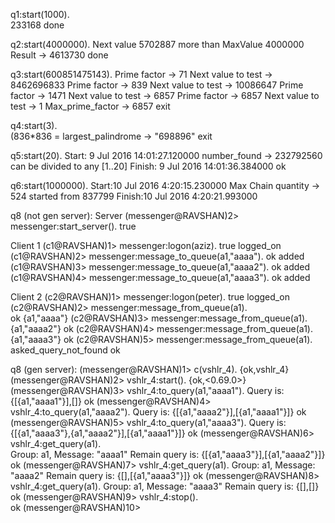 q1:start(1000).            
233168
done

q2:start(4000000). 
Next value 5702887 more than MaxValue 4000000 
Result -> 4613730
done

q3:start(600851475143).
Prime factor -> 71
Next value to test -> 8462696833
Prime factor -> 839
Next value to test -> 10086647
Prime factor -> 1471
Next value to test -> 6857
Prime factor -> 6857
Next value to test -> 1
Max_prime_factor -> 6857
exit

q4:start(3).                                          
(836*836 = largest_palindrome -> "698896"
exit

q5:start(20).
Start: 9 Jul 2016 14:01:27.120000
number_found -> 232792560  can be divided to any [1..20]
Finish: 9 Jul 2016 14:01:36.384000
ok

q6:start(1000000).
Start:10 Jul 2016  4:20:15.230000
Max Chain quantity -> 524  started from 837799 
Finish:10 Jul 2016  4:20:21.993000


q8 (not gen server):
Server
(messenger@RAVSHAN)2> messenger:start_server().
true

Client 1
(c1@RAVSHAN)1> messenger:logon(aziz).
true
logged_on      
(c1@RAVSHAN)2> messenger:message_to_queue(a1,"aaaa").
ok
added
(c1@RAVSHAN)3> messenger:message_to_queue(a1,"aaaa2").
ok
added
(c1@RAVSHAN)4> messenger:message_to_queue(a1,"aaaa3").
ok
added

Client 2
(c2@RAVSHAN)1> messenger:logon(peter).
true
logged_on 
(c2@RAVSHAN)2> messenger:message_from_queue(a1).      
ok
{a1,"aaaa"}
(c2@RAVSHAN)3> messenger:message_from_queue(a1).
{a1,"aaaa2"}
ok
(c2@RAVSHAN)4> messenger:message_from_queue(a1).
{a1,"aaaa3"}
ok
(c2@RAVSHAN)5> messenger:message_from_queue(a1).
asked_query_not_found
ok

q8 (gen server):
(messenger@RAVSHAN)1> c(vshlr_4).
{ok,vshlr_4}
(messenger@RAVSHAN)2> vshlr_4:start().
{ok,<0.69.0>}
(messenger@RAVSHAN)3> vshlr_4:to_query(a1,"aaaa1").
Query is: {[{a1,"aaaa1"}],[]}
ok
(messenger@RAVSHAN)4> vshlr_4:to_query(a1,"aaaa2"). 
Query is: {[{a1,"aaaa2"}],[{a1,"aaaa1"}]}
ok
(messenger@RAVSHAN)5> vshlr_4:to_query(a1,"aaaa3"). 
Query is: {[{a1,"aaaa3"},{a1,"aaaa2"}],[{a1,"aaaa1"}]}
ok
(messenger@RAVSHAN)6> vshlr_4:get_query(a1).       
Group: a1, Message: "aaaa1"
Remain query is: {[{a1,"aaaa3"}],[{a1,"aaaa2"}]}
ok
(messenger@RAVSHAN)7> vshlr_4:get_query(a1).
Group: a1, Message: "aaaa2"
Remain query is: {[],[{a1,"aaaa3"}]}
ok
(messenger@RAVSHAN)8> vshlr_4:get_query(a1).
Group: a1, Message: "aaaa3"
Remain query is: {[],[]}
ok
(messenger@RAVSHAN)9> vshlr_4:stop().              
ok
(messenger@RAVSHAN)10> 